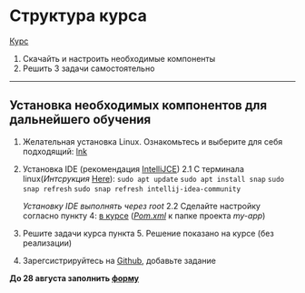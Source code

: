 # Структура курса
[Курс](https://ais-school.notion.site/f82f87c3f5d549128c860d2cc3b01be1)
1. Скачайть и настроить необходимые компоненты
2. Решить 3 задачи самостоятельно
***

## Установка необходимых компонентов для дальнейшего обучения
1. Желательная установка Linux. Ознакомьтесь и выберите для себя подходящий: [lnk](https://skillbox.ru/media/code/luchshie-distributivy-linux-kakuyu-versiyu-operatsionnoy-sistemy-vybrat/)
2. Установка IDE (рекомендация [IntelliJCE](https://www.jetbrains.com/idea/download/?section=linux))
	2.1 С терминала linux(*Интсрукция* [Here](https://www.jetbrains.com/help/idea/update.html#d3fe7716)):
	`sudo apt update`
	`sudo apt install snap`
	`sudo snap refresh`
	`sudo snap refresh intellij-idea-community`
	
	*Установку IDE выполнять через root*
	2.2 Сделайте настройку согласно пункту 4: [в курсе](https://ais-school.notion.site/f82f87c3f5d549128c860d2cc3b01be1) ([*Pom.xml*](https://github.com/StudentPNZGTU/Others/blob/main/pom.xml) к папке проекта *my-app*)
3. Решите задачи курса пункта 5. Решение показано на курсе (без реализации)
4. Зарегсистрируйтесь на [Github](https://github.com/), добавьте задание 

**До 28 августа заполнить [форму](https://forms.gle/JDYFVheYUkdjJiA6A)**
